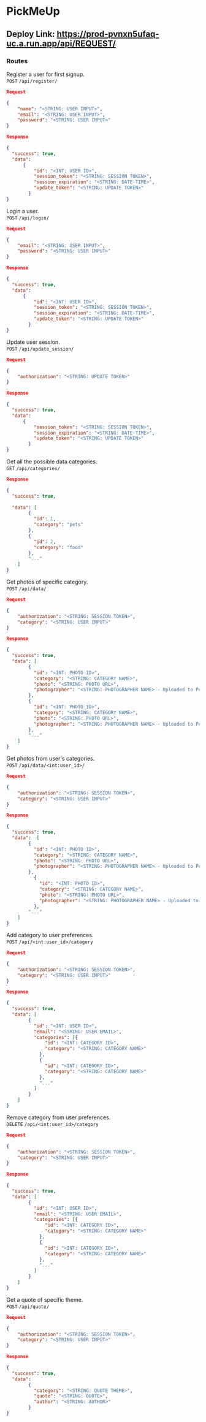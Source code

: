 # PickMeUp

## Deploy Link: https://prod-pvnxn5ufaq-uc.a.run.app/api/REQUEST/

### Routes 

Register a user for first signup. <br/>
`POST` `/api/register/`
```json
Request 

{
    "name": "<STRING: USER INPUT>", 
    "email": "<STRING: USER INPUT>", 
    "password": "<STRING: USER INPUT>"
}
```

```json
Response

{
  "success": true, 
  "data": 
      {
          "id": "<INT: USER ID>",
          "session_token": "<STRING: SESSION TOKEN>", 
          "session_expiration": "<STRING: DATE-TIME>", 
          "update_token": "<STRING: UPDATE TOKEN>"
        }
}
```

Login a user. <br/>
`POST` `/api/login/`
```json
Request 

{ 
    "email": "<STRING: USER INPUT>", 
    "password": "<STRING: USER INPUT>"
}
```

```json
Response

{
  "success": true, 
  "data": 
      {
          "id": "<INT: USER ID>",
          "session_token": "<STRING: SESSION TOKEN>", 
          "session_expiration": "<STRING: DATE-TIME>", 
          "update_token": "<STRING: UPDATE TOKEN>"
        }
}
```

Update user session. <br/>
`POST` `/api/update_session/`
```json
Request 

{ 
    "authorization": "<STRING: UPDATE TOKEN>"
}
```

```json
Response

{
  "success": true, 
  "data": 
      {
          "session_token": "<STRING: SESSION TOKEN>", 
          "session_expiration": "<STRING: DATE-TIME>", 
          "update_token": "<STRING: UPDATE TOKEN>"
        }
}
```

Get all the possible data categories. <br/>
`GET` `/api/categories/`
```json
Response

{
  "success": true, 
  
  "data": [
        {
          "id": 1,
          "category": "pets"
        }, 
        {
          "id": 2, 
          "category": "food"
        },
        "..." 
    ]
}
```

Get photos of specific category. <br/>
`POST` `/api/data/`
```json
Request 

{ 
    "authorization": "<STRING: SESSION TOKEN>",
    "category": "<STRING: USER INPUT>"
}
```

```json
Response

{
  "success": true, 
  "data": [
        {
          "id": "<INT: PHOTO ID>", 
          "category": "<STRING: CATEGORY NAME>",
          "photo": "<STRING: PHOTO URL>",
          "photographer": "<STRING: PHOTOGRAPHER NAME> - Uploaded to Pexel Photos"
        },
        {
          "id": "<INT: PHOTO ID>", 
          "category": "<STRING: CATEGORY NAME>",
          "photo": "<STRING: PHOTO URL>",
          "photographer": "<STRING: PHOTOGRAPHER NAME> - Uploaded to Pexel Photos"
        },
        "..."
    ]
}
```

Get photos from user's categories. <br/>
`POST` `/api/data/<int:user_id>/`
```json
Request 

{ 
    "authorization": "<STRING: SESSION TOKEN>",
    "category": "<STRING: USER INPUT>"
}
```

```json
Response

{
  "success": true, 
  "data":  [
        {
          "id": "<INT: PHOTO ID>", 
          "category": "<STRING: CATEGORY NAME>",
          "photo": "<STRING: PHOTO URL>",
          "photographer": "<STRING: PHOTOGRAPHER NAME> - Uploaded to Pexel Photos"
        },
          {
            "id": "<INT: PHOTO ID>", 
            "category": "<STRING: CATEGORY NAME>",
            "photo": "<STRING: PHOTO URL>",
            "photographer": "<STRING: PHOTOGRAPHER NAME> - Uploaded to Pexel Photos"
          },
        "..."
    ]
}
```

Add category to user preferences. <br/>
`POST` `/api/<int:user_id>/category`
```json
Request 

{ 
    "authorization": "<STRING: SESSION TOKEN>",
    "category": "<STRING: USER INPUT>"
}
```

```json
Response

{
  "success": true, 
  "data": [
        {
          "id": "<INT: USER ID>",
          "email": "<STRING: USER EMAIL>",
          "categories": [{
              "id": "<INT: CATEGORY ID>",
              "category": "<STRING: CATEGORY NAME>"
            },
            {
              "id": "<INT: CATEGORY ID>",
              "category": "<STRING: CATEGORY NAME>"
            },
            "..."
          ]
        }
    ]
}
```

Remove category from user preferences. <br/>
`DELETE` `/api/<int:user_id>/category`
```json
Request 

{ 
    "authorization": "<STRING: SESSION TOKEN>",
    "category": "<STRING: USER INPUT>"
}
```

```json
Response

{
  "success": true, 
  "data": [
        {
          "id": "<INT: USER ID>",
          "email": "<STRING: USER EMAIL>",
          "categories": [{
              "id": "<INT: CATEGORY ID>",
              "category": "<STRING: CATEGORY NAME>"
            },
            {
              "id": "<INT: CATEGORY ID>",
              "category": "<STRING: CATEGORY NAME>"
            },
            "..."
          ]
        }
    ]
}
```

Get a quote of specific theme. <br/>
`POST` `/api/quote/`
```json
Request 

{ 
    "authorization": "<STRING: SESSION TOKEN>",
    "category": "<STRING: USER INPUT>"
}
```

```json
Response

{
  "success": true, 
  "data": 
        {
          "category": "<STRING: QUOTE THEME>",
          "quote": "<STRING: QUOTE>",
          "author": "<STRING: AUTHOR>"
        }
}
```

